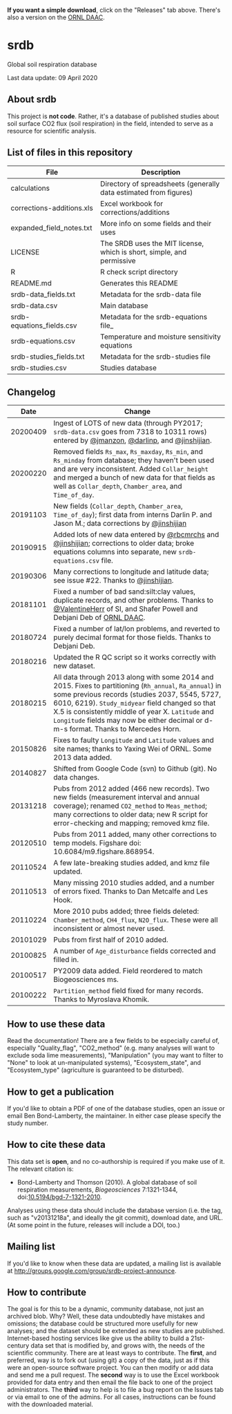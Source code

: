  **If you want a simple download**, click on the "Releases" tab above. There's also a version on the [ORNL DAAC](https://doi.org/10.3334/ORNLDAAC/1235).

srdb
====

Global soil respiration database

Last data update: 09 April 2020

About srdb
-----------------------
This project is **not code**. Rather, it's a database of published studies
about soil surface CO2 flux (soil respiration) in the field, intended to
serve as a resource for scientific analysis.

List of files in this repository
-----------------------

File						|	Description
----------------------------|------------------------------------------------
calculations				|	Directory of spreadsheets (generally data estimated from figures)
corrections-additions.xls	|	Excel workbook for corrections/additions 
expanded_field_notes.txt	|	More info on some fields and their uses 
LICENSE | The SRDB uses the MIT license, which is short, simple, and permissive
R							|	R check script directory
README.md					|	Generates this README
srdb-data_fields.txt		|	Metadata for the srdb-data file
srdb-data.csv				|	Main database
srdb-equations_fields.csv	|	Metadata for the srdb-equations file_
srdb-equations.csv			|	Temperature and moisture sensitivity equations
srdb-studies_fields.txt		|	Metadata for the srdb-studies file
srdb-studies.csv			|	Studies database

Changelog
-----------------------

Date	   	|	Change
-------- | ------------------------------------------------------------
20200409 | Ingest of LOTS of new data (through PY2017; `srdb-data.csv` goes from 7318 to 10311 rows) entered by [@jmanzon](https://github.com/jmanzon), [@darlinp](https://github.com/darlinp), and [@jinshijian](https://github.com/jinshijian).
20200220 | Removed fields `Rs_max`, `Rs_maxday`, `Rs_min`, and `Rs_minday` from database; they haven't been used and are very inconsistent. Added `Collar_height` and merged a bunch of new data for that fields as well as `Collar_depth`, `Chamber_area`, and `Time_of_day`.
20191103 | New fields (`Collar_depth`, `Chamber_area`, `Time_of_day`); first data from interns Darlin P. and  Jason M.; data corrections by [@jinshijian](https://github.com/jinshijian)
20190915 | Added lots of new data entered by [@rbcmrchs](https://github.com/rbcmrchs) and [@jinshijian](https://github.com/jinshijian); corrections to older data; broke equations columns into separate, new `srdb-equations.csv` file.
20190306 | Many corrections to longitude and latitude data; see issue #22. Thanks to [@jinshijian](https://github.com/jinshijian).
20181101 | Fixed a number of bad sand:silt:clay values, duplicate records, and other problems. Thanks to [@ValentineHerr](https://github.com/ValentineHerr) of SI, and Shafer Powell and Debjani Deb of [ORNL DAAC](https://daac.ornl.gov).
20180724 | Fixed a number of lat/lon problems, and reverted to purely decimal format for those fields. Thanks to Debjani Deb.
20180216 | Updated the R QC script so it works correctly with new dataset.
20180215 | All data through 2013 along with some 2014 and 2015. Fixes to partitioning (`Rh_annual`, `Ra_annual`) in some previous records (studies 2037, 5545, 5727, 6010, 6219). `Study_midyear` field changed so that X.5 is consistently middle of year X. `Latitude` and `Longitude` fields may now be either decimal or d-m-s format. Thanks to Mercedes Horn.
20150826 | Fixes to faulty `Longitude` and `Latitude` values and site names; thanks to Yaxing Wei of ORNL. Some 2013 data added.
20140827 | Shifted from Google Code (svn) to Github (git). No data changes.
20131218 | Pubs from 2012 added (466 new records).	Two new fields (measurement interval and annual coverage); renamed `CO2_method` to `Meas_method`; many corrections to older data; new R script for error-checking and mapping; removed kmz file.
20120510 | Pubs from 2011 added, many other corrections to temp models. Figshare doi: 10.6084/m9.figshare.868954.
20110524 | A few late-breaking studies added, and kmz file updated.
20110513 | Many missing 2010 studies added, and a number of errors fixed. Thanks to Dan Metcalfe and Les Hook.
20110224 | More 2010 pubs added; three fields deleted: `Chamber_method`, `CH4_flux`, `N2O_flux`. These were all inconsistent or almost never used.
20101029 | Pubs from first half of 2010 added.
20100825 | A number of `Age_disturbance` fields corrected and filled in.
20100517 | PY2009 data added. Field reordered to match Biogeosciences ms.
20100222 | `Partition_method` field fixed for many records. Thanks to Myroslava Khomik.

How to use these data
-----------------------
Read the documentation! There are a few fields to be especially careful of, especially "Quality_flag", "CO2_method" (e.g. many analyses will want to exclude soda lime measurements), "Manipulation" (you may want to filter to "None" to look at un-manipulated systems), "Ecosystem_state", and "Ecosystem_type" (agriculture is guaranteed to be disturbed).

How to get a publication
-----------------------
If you'd like to obtain a PDF of one of the database studies, open an issue or email Ben Bond-Lamberty, the maintainer. In either case please specify the study number.                                  

How to cite these data
-----------------------
This data set is **open**, and no co-authorship is required if you make use of it. The relevant citation is:
* Bond-Lamberty and Thomson (2010). A global database of soil respiration measurements, *Biogeosciences* 7:1321-1344, doi:[10.5194/bgd-7-1321-2010](http://dx.doi.org/10.5194/bgd-7-1321-2010).

Analyses using these data should include the database version (i.e. the tag, such as "v20131218a", and ideally the git commit), download date, and URL. (At some point in the future, releases will include a DOI, too.)

Mailing list
-----------------------
If you'd like to know when these data are updated, a mailing list is available at http://groups.google.com/group/srdb-project-announce.

How to contribute
-----------------------
The goal is for this to be a dynamic, community database, not just an
archived blob. Why? Well, these data undoubtedly have mistakes and
omissions; the database could be structured more usefully for new
analyses; and the dataset should be extended as new studies are
published. Internet-based hosting services like give us the ability to build a 21st-century data set that is
modified by, and grows with, the needs of the scientific community.
There are at least ways to contribute. The **first**, and preferred, way is
to fork out (using git) a copy of the data, just as if this were
an open-source software project. You can then modify or add data and
send me a pull request. The **second** way
is to use the Excel workbook provided for data entry
and then email the file back to one of the project administrators. The
**third** way to help is to file a bug report on the Issues tab or via email
to one of the admins. For all cases, instructions can be found with the
downloaded material.

